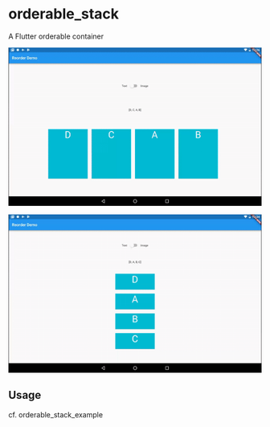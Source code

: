 # orderable_stack

A Flutter orderable container

![horizontal](demo.gif)

![vertical](demo_v.gif)

## Usage

cf. orderable_stack_example

